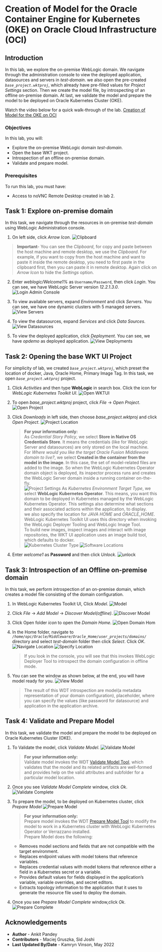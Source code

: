 # Creation of Model for the Oracle Container Engine for Kubernetes (OKE) on Oracle Cloud Infrastructure (OCI)

## Introduction

In this lab, we explore the on-premise WebLogic domain. We navigate through the administration console to view the deployed application, datasources and servers in *test-domain*. we also open the pre-created *`base_project.wktproj`*, which already have pre-filled values for *Project Settings* section. Then we create the model file, by introspecting of an offline on-premise domain. At last, we validate the model and prepare the model to be deployed on Oracle Kubernetes Cluster (OKE).

Watch the video below for a quick walk-through of the lab.
[Creation of Model for the OKE on OCI](videohub:1_oebwg6w7)

### Objectives

In this lab, you will:

* Explore the on-premise WebLogic domain *test-domain*.
* Open the base WKT project.
* Introspection of an offline on-premise domain.
* Validate and prepare model. 

### Prerequisites

To run this lab, you must have:
* Access to noVNC Remote Desktop created in lab 2.

## Task 1: Explore on-premise domain

In this task, we navigate through the resources in on-premise *test-domain* using WebLogic Administration console.

1. On left side, click *Arrow Icon*. 
    ![Clipboard](images/clipboard.png)
 > **Important**- You can see the *Clipboard*, for copy and paste between the host machine and remote desktop, we use the *Clipboard*. For example, if you want to copy from the host machine and want to paste it inside the remote desktop, you need to first paste in the clipboard first, then you can paste it in remote desktop. Again click on *Arrow Icon* to hide the *Settings* option.

2. Enter *weblogic/Welcome1%* as `Username/Password`, then click *Login*. You can see, we have WebLogic Server version *12.2.1.3.0*.   
    ![Login Admin Console](images/login-admin-console.png)

3. To view available servers, expand *Environment* and click *Servers*. You can see, we have one dynamic clusters with 5 managed servers. 
    ![View Servers](images/view-servers.png)

4. To view the datasources, expand *Services* and click *Data Sources*.
    ![View Datasources](images/view-datasources.png)

5. To view the deployed application, click *Deployment*. You can see, we have *opdemo* as deployed application.
    ![View Deployments](images/view-deployments.png)

## Task 2: Opening the base WKT UI Project

For simplicity of lab, we created *`base_project.wktproj`*, which preset the location of docker, Java, Oracle Home, Primary Image Tag. In this task, we open  *`base_project.wktproj`* project.

1. Click *Activities* and then type **WebLogic** in search box. Click the icon for *WebLogic Kubernetes Toolkit UI*.
    ![Open WKTUI](images/open-wktui.png)

2. To open *base_project.wktproj* project, click *File* -> *Open Project*. 
    ![Open Project](images/open-project.png)

3. Click *Downloads* in left side, then choose *base_project.wktproj* and click *Open Project*.
    ![Project Location](images/project-location.png)

    > **For your information only:**<br>
    > As *Credential Story Policy*, we select **Store in Native OS Credentials Store**. It means the credentials (like for WebLogic Server and datasources) are only stored on the local machine.<br>
    > For *Where would you like the target Oracle Fusion Middleware domain to live?*, we select **Created in the container from the model in the image**. In this case, the set of model-related files are added to the image. So when the WebLogic Kubernetes Operator domain object is deployed, its inspector process runs and creates the WebLogic Server domain inside a running container on-the-fly.<br>
    ![Project Settings](images/project-settings.png)
    > As *Kubernetes Environment Target Type*, we select **WebLogic Kubernetes Operator**. This means, you want this domain to be deployed in Kubernetes managed by the WebLogic Kubernetes Operator. This settings also determine what sections and their associated actions within the application, to display.<br>
    > we also specify the location for *JAVA HOME* and *ORACLE_HOME*. WebLogic Kubernetes Toolkit UI uses this directory when invoking the WebLogic Deployer Tooling and WebLogic Image Tool. <br>
    > To build new images, inspect images and interact with image repositories, the WKT UI application uses an image build tool, which defaults to docker.<br>
    ![Kubernetes Cluster Type](images/kubernetes-cluster-type.png)
    ![Software Locations](images/software-locations.png)

4. Enter *welcome1* as **Password** and then click *Unlock*.
    ![unlock](images/unlock.png)


## Task 3: Introspection of an Offline on-premise domain 

In this task, we perform introspection of an on-premise domain, which creates a model file consisting of the domain configuration.

1. In WebLogic Kubernetes Toolkit UI, Click *Model*.
    ![Model](images/click-model.png)

2. Click *File* -> *Add Model* -> *Discover Model(offline)*.
    ![Discover Model](images/discover-model.png)

3. Click Open folder *icon* to open the *Domain Home*.
    ![Open Domain Hom](images/open-domain-home.png)

4. In the Home folder, navigate to *`/home/opc/Oracle/Middleware/Oracle_Home/user_projects/domains/`* directory and select *test-domain* folder then  click *Select*. Click *OK*.
    ![Navigate Location](images/navigate-location.png)
    ![Specify Location](images/specify-location.png)
    > If you look in the console, you will see that this invokes WebLogic Deployer Tool to introspect the domain configuration in offline mode. 

5. You can see the window as shown below, at the end, you will have model ready for you.
    ![View Model](images/view-model.png)

    > The result of this WDT introspection are model(a metadata representation of your domain configuration), placeholder, where you can specify the values (like password for datasource) and application in the application archive.

## Task 4: Validate and Prepare Model 

In this task, we validate the model and prepare the model to be deployed on Oracle Kubernetes Cluster (OKE).

1. To Validate the model, click *Validate Model*.
    ![Validate Model](images/validate-model.png)
    > **For your information only:**<br>
    > Validate model invokes the WDT [Validate Model Tool](https://oracle.github.io/weblogic-deploy-tooling/userguide/tools/validate/), which validates that the model and its related artifacts  are well-formed and provides help on the valid attributes and subfolder for a particular model location.

2. Once you see *Validate Model Complete* window, click *Ok*.
    ![Validate Complete](images/validate-complete.png)

3. To prepare the model, to be deployed on Kubernetes cluster, click *Prepare Model*
    ![Prepare Model](images/prepare-model.png)
    > **For your information only:**<br>
    > Prepare model invokes the WDT [Prepare Model Tool](https://oracle.github.io/weblogic-deploy-tooling/userguide/tools/prepare/) to modify the model to work in a Kubernetes cluster with WebLogic Kubernetes Operator or Verrazzano installed.<br>
    > Prepare Model does the following:
    * Removes model sections and fields that are not compatible with the target environment.
    * Replaces endpoint values with model tokens that reference variables.
    * Replaces credential values with model tokens that reference either a field in a Kubernetes secret or a variable.
    * Provides default values for fields displayed in the application’s variable, variable overrides, and secret editors.
    * Extracts topology information to the application that it uses to generate the resource file used to deploy the domain.

4. Once you see *Prepare Model Complete* window,click *Ok*.
    ![Prepare Complete](images/prepare-complete.png)


## Acknowledgements

* **Author** -  Ankit Pandey
* **Contributors** - Maciej Gruszka, Sid Joshi
* **Last Updated By/Date** - Kamryn Vinson, May 2022